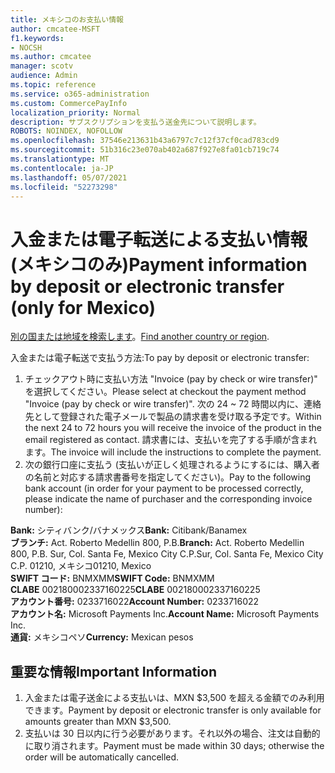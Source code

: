 ```yaml
---
title: メキシコのお支払い情報
author: cmcatee-MSFT
f1.keywords:
- NOCSH
ms.author: cmcatee
manager: scotv
audience: Admin
ms.topic: reference
ms.service: o365-administration
ms.custom: CommercePayInfo
localization_priority: Normal
description: サブスクリプションを支払う送金先について説明します。
ROBOTS: NOINDEX, NOFOLLOW
ms.openlocfilehash: 37546e213631b43a6797c7c12f37cf0cad783cd9
ms.sourcegitcommit: 51b316c23e070ab402a687f927e8fa01cb719c74
ms.translationtype: MT
ms.contentlocale: ja-JP
ms.lasthandoff: 05/07/2021
ms.locfileid: "52273298"
---
```

# <a name="payment-information-by-deposit-or-electronic-transfer-only-for-mexico"></a><span data-ttu-id="153f7-103">入金または電子転送による支払い情報 (メキシコのみ)</span><span class="sxs-lookup"><span data-stu-id="153f7-103">Payment information by deposit or electronic transfer (only for Mexico)</span></span>

<span data-ttu-id="153f7-104">[別の国または地域を検索します](../billing-and-payments/pay-for-your-subscription.md)。</span><span class="sxs-lookup"><span data-stu-id="153f7-104">[Find another country or region](../billing-and-payments/pay-for-your-subscription.md).</span></span>

<span data-ttu-id="153f7-105">入金または電子転送で支払う方法:</span><span class="sxs-lookup"><span data-stu-id="153f7-105">To pay by deposit or electronic transfer:</span></span>

1. <span data-ttu-id="153f7-106">チェックアウト時に支払い方法 "Invoice (pay by check or wire transfer)" を選択してください。</span><span class="sxs-lookup"><span data-stu-id="153f7-106">Please select at checkout the payment method "Invoice (pay by check or wire transfer)".</span></span> <span data-ttu-id="153f7-107">次の 24 ~ 72 時間以内に、連絡先として登録された電子メールで製品の請求書を受け取る予定です。</span><span class="sxs-lookup"><span data-stu-id="153f7-107">Within the next 24 to 72 hours you will receive the invoice of the product in the email registered as contact.</span></span> <span data-ttu-id="153f7-108">請求書には、支払いを完了する手順が含まれます。</span><span class="sxs-lookup"><span data-stu-id="153f7-108">The invoice will include the instructions to complete the payment.</span></span>
2. <span data-ttu-id="153f7-109">次の銀行口座に支払う (支払いが正しく処理されるようにするには、購入者の名前と対応する請求書番号を指定してください)。</span><span class="sxs-lookup"><span data-stu-id="153f7-109">Pay to the following bank account (in order for your payment to be processed correctly, please indicate the name of purchaser and the corresponding invoice number):</span></span>  

<span data-ttu-id="153f7-110">**Bank:** シティバンク/バナメックス</span><span class="sxs-lookup"><span data-stu-id="153f7-110">**Bank:** Citibank/Banamex</span></span>  
<span data-ttu-id="153f7-111">**ブランチ:** Act. Roberto Medellin 800, P.B.</span><span class="sxs-lookup"><span data-stu-id="153f7-111">**Branch:** Act. Roberto Medellin 800, P.B.</span></span> <span data-ttu-id="153f7-112">Sur, Col. Santa Fe, Mexico City C.P.</span><span class="sxs-lookup"><span data-stu-id="153f7-112">Sur, Col. Santa Fe, Mexico City C.P.</span></span> <span data-ttu-id="153f7-113">01210, メキシコ</span><span class="sxs-lookup"><span data-stu-id="153f7-113">01210, Mexico</span></span>  
<span data-ttu-id="153f7-114">**SWIFT コード:** BNMXMM</span><span class="sxs-lookup"><span data-stu-id="153f7-114">**SWIFT Code:** BNMXMM</span></span>  
<span data-ttu-id="153f7-115">**CLABE** 002180002337160225</span><span class="sxs-lookup"><span data-stu-id="153f7-115">**CLABE** 002180002337160225</span></span>  
<span data-ttu-id="153f7-116">**アカウント番号:** 0233716022</span><span class="sxs-lookup"><span data-stu-id="153f7-116">**Account Number:** 0233716022</span></span>  
<span data-ttu-id="153f7-117">**アカウント名:** Microsoft Payments Inc.</span><span class="sxs-lookup"><span data-stu-id="153f7-117">**Account Name:** Microsoft Payments Inc.</span></span>  
<span data-ttu-id="153f7-118">**通貨:** メキシコペソ</span><span class="sxs-lookup"><span data-stu-id="153f7-118">**Currency:** Mexican pesos</span></span>

## <a name="important-information"></a><span data-ttu-id="153f7-119">重要な情報</span><span class="sxs-lookup"><span data-stu-id="153f7-119">Important Information</span></span>

1. <span data-ttu-id="153f7-120">入金または電子送金による支払いは、MXN $3,500 を超える金額でのみ利用できます。</span><span class="sxs-lookup"><span data-stu-id="153f7-120">Payment by deposit or electronic transfer is only available for amounts greater than MXN $3,500.</span></span>
2. <span data-ttu-id="153f7-121">支払いは 30 日以内に行う必要があります。それ以外の場合、注文は自動的に取り消されます。</span><span class="sxs-lookup"><span data-stu-id="153f7-121">Payment must be made within 30 days; otherwise the order will be automatically cancelled.</span></span>
